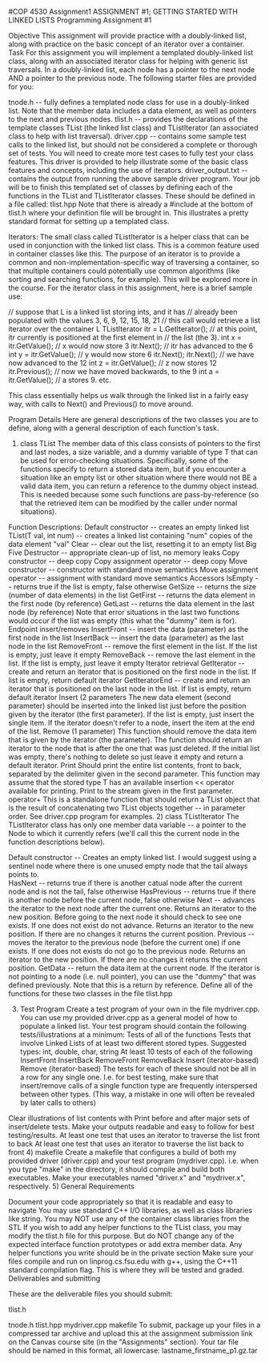 #COP 4530 Assignment1
ASSIGNMENT #1; GETTING STARTED WITH LINKED LISTS
Programming Assignment #1


Objective
This assignment will provide practice with a doubly-linked list, along with practice on the basic concept of an iterator over a container.
Task
For this assignment you will implement a templated doubly-linked list class, along  with an associated iterator class for helping with generic list traversals. In a doubly-linked list, each node has a pointer to the next node AND a pointer to the previous  node. The following starter files are provided for you:

tnode.h -- fully defines a templated node class for use in a doubly-linked list.
Note that the member data includes a data element, as well as pointers to the
next and previous nodes.
tlist.h -- provides the declarations of the template classes TList (the linked
list class) and TListIterator (an associated class to help with list traversal).
driver.cpp -- contains some sample test calls to the linked list, but should not
be considered a complete or thorough set of tests. You will need to create more
test cases to fully test your class features. This driver is provided to help
illustrate some of the basic class features and concepts, including the use of
iterators.
driver_output.txt -- contains the output from running the above sample driver
program.
Your job will be to finish this templated set of classes by defining each of the
functions in the TList and TListIterator classes. These should be defined in a file
called:     tlist.hpp
Note that there is already a #include at the bottom of tlist.h where your definition
file will be brought in. This illustrates a pretty standard format for setting up a
templated class.

Iterators:
The small class called TListIterator is a helper class that can be used in conjunction
with the linked list class. This is a common feature used in container classes like this.
The purpose of an iterator is to provide a common and non-implementation-specific
way of traversing a container, so that multiple containers could potentially use
common algorithms (like sorting and searching functions, for example). This will be
explored more in the course. For the iterator class in this assignment, here is a brief
sample use:

// suppose that L is a linked list storing ints, and it has
// already been populated with the values 3, 6, 9, 12, 15, 18, 21
// this call would retrieve a list iterator over the container L
TListIterator<int> itr = L.GetIterator();
// at this point, itr currently is positioned at the first element in
// the list (the 3).
int x = itr.GetValue(); // x would now store 3
itr.Next(); // itr has advanced to the 6
int y = itr.GetValue(); // y would now store 6
itr.Next();
itr.Next(); // we have now advanced to the 12
int z = itr.GetValue(); // z now stores 12
itr.Previous(); // now we have moved backwards, to the 9
int a = itr.GetValue(); // a stores 9. etc.

This class essentially helps us walk through the linked list in a fairly easy way, with
calls to Next() and Previous() to move around.

Program Details
Here are general descriptions of the two classes you are to define, along with a general
description of each function's task.
1) class TList
The member data of this class consists of pointers to the first and last nodes, a size
variable, and a dummy variable of type T that can be used for error-checking situations. Specifically, some of the functions specify to return a stored data item, but if you encounter a situation like an empty list or other situation where there would not BE a valid data item, you can return a reference to the dummy object instead. This is needed because some such functions are pass-by-reference (so that the retrieved item can be modified by the caller under normal situations).

Function Descriptions:
Default constructor -- creates an empty linked list
TList(T val, int num) -- creates a linked list containing "num" copies of the  data element "val"
Clear -- clear out the list, resetting it to an empty list
Big Five
Destructor -- appropriate clean-up of list, no memory leaks
Copy constructor -- deep copy
Copy assignment operator -- deep copy
Move constructor -- constructor with standard move semantics
Move assignment operator -- assignment with standard move semantics
Accessors
IsEmpty -- returns true if the list is empty, false otherwise
GetSize -- returns the size (number of data elements) in the list
GetFirst -- returns the data element in the first node (by reference)
GetLast -- returns the data element in the last node (by reference)
Note that error situations in the last two functions would occur if the list was
empty (this what the "dummy" item is for).
Endpoint insert/removes
InsertFront -- insert the data (parameter) as the first node in the list
InsertBack -- insert the data (parameter) as the last node in the list
RemoveFront -- remove the first element in the list. If the list is empty,  just leave it empty
RemoveBack -- remove the last element in the list. If the list is empty, just leave it empty
Iterator retrieval
GetIterator -- create and return an iterator that is positioned on the first  node in the list. If list is empty, return default iterator
GetIteratorEnd -- create and return an iterator that is positioned on the  last node in the list. If list is empty, return default iterator
Insert (2 parameters
The new data element (second parameter) should be inserted into the linked list just before the position given by the iterator (the first parameter). If the list is empty, just insert the single item. If the iterator doesn't refer to a node, insert the item at the end of the list.
Remove (1 parameter)
This function should remove the data item that is given by the iterator (the parameter). The function should return an iterator to the node that is after the one that was just deleted. If the initial list was empty, there's nothing to delete so just leave it empty and return a default iterator.
Print
Should print the entire list contents, front to back, separated by the delimiter given in the second parameter. This function may assume that the stored type T has an available insertion << operator available for printing. Print to the stream given in the first parameter.
operator+
This is a standalone function that should return a TList object that is the result
of concatenating two TList objects together -- in parameter order. See
driver.cpp program for examples.
2) class TListIterator
The TListIterator class has only one member data variable -- a pointer to the Node to
which it currently refers (we'll call this the current node in the function descriptions
below).

Default constructor -- Creates an empty linked list.  I would suggest using a sentinel node where there is one unused empty node that the tail always points to.   
HasNext -- returns true if there is another catual node after the current node and is not the tail, false  otherwise
HasPrevious -- returns true if there is another node before the current node,  false otherwise
Next -- advances the iterator to the next node after the current one. Returns an iterator to the new position. Before going to the next node it should check to see one exists.  If one does not exist do not advance.  Returns an iterator to the new position.  If there are no changes it returns the current position. 
Previous -- moves the iterator to the previous node (before the current one) if one exists.  If one does not exists do not go to the previous node.  Returns an iterator to the new position. If there are no changes it returns the current position. 
GetData -- return the data item at the current node. If the iterator is not  pointing to a node (i.e. null pointer), you can use the "dummy" that was defined  previously. Note that this is a return by reference.
Define all of the functions for these two classes in the file tlist.hpp

3) Test Program
Create a test program of your own in the file mydriver.cpp. You can use my provided
driver.cpp as a general model of how to populate a linked list. Your test program
should contain the following tests/illustrations at a minimum:
Tests of all of the functions
Tests that involve Linked Lists of at least two different stored types. Suggested  types: int, double, char, string
At least 10 tests of each of the following
InsertFront
InsertBack
RemoveFront
RemoveBack
Insert (iterator-based)
Remove (iterator-based)
The tests for each of these should not be all in a row for any single one. I.e. for
best testing, make sure that insert/remove calls of a single function type are
frequently interspersed between other types. (This way, a mistake in one will
often be revealed by later calls to others)

Clear illustrations of list contents with Print before and after major sets of
insert/delete tests. Make your outputs readable and easy to follow for best
testing/results.
At least one test that uses an iterator to traverse the list front to back
At least one test that uses an iterator to traverse the list back to front
4) makefile
Create a makefile that configures a build of both my provided driver (driver.cpp) and  your test program (mydriver.cpp). i.e. when you type "make" in the directory, it  should compile and build both executables. Make your executables named "driver.x"  and "mydriver.x", respectively.
5) General Requirements

Document your code appropriately so that it is readable and easy to navigate
You may use standard C++ I/O libraries, as well as class libraries like string.  You may NOT use any of the container class libraries from the STL
If you wish to add any helper functions to the TList class, you may modify the  tlist.h file for this purpose. But do NOT change any of the expected interface  function prototypes or add extra member data. Any helper functions you write  should be in the private section
Make sure your files compile and run on linprog.cs.fsu.edu with g++, using the  C++11 standard compilation flag. This is where they will be tested and graded. 
Deliverables and submitting

These are the deliverable files you should submit:

tlist.h

tnode.h
tlist.hpp
mydriver.cpp
makefile
To submit, package up your files in a compressed tar archive and upload this at the
assignment submission link on the Canvas course site (in the "Assignments" section).
Your tar file should be named in this format, all lowercase: lastname_firstname_p1.gz.tar
